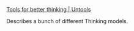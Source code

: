 [Tools for better thinking | Untools](https://untools.co/)

Describes a bunch of different Thinking models.



